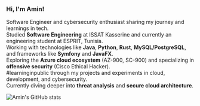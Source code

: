 ### Hi, I'm Amin!

Software Engineer and cybersecurity enthusiast sharing my journey and learnings in tech.  
Studied **Software Engineering** at ISSAT Kasserine and currently an engineering student at ESPRIT, Tunisia.  
Working with technologies like **Java**, **Python**, **Rust**, **MySQL/PostgreSQL**, and frameworks like **Symfony** and **JavaFX**.  
Exploring the **Azure cloud ecosystem** (AZ-900, SC-900) and specializing in **offensive security** (Cisco Ethical Hacker).  
#learninginpublic through my projects and experiments in cloud, development, and cybersecurity.  
Currently diving deeper into **threat analysis** and **secure cloud architecture**.  

<!-- GitHub stats from https://github.com/anuraghazra/github-readme-stats -->
![Amin's GitHub stats](https://github-readme-stats.vercel.app/api?username=aminraissi&count_private=true&show_icons=true&theme=radical&hide_rank=false)

